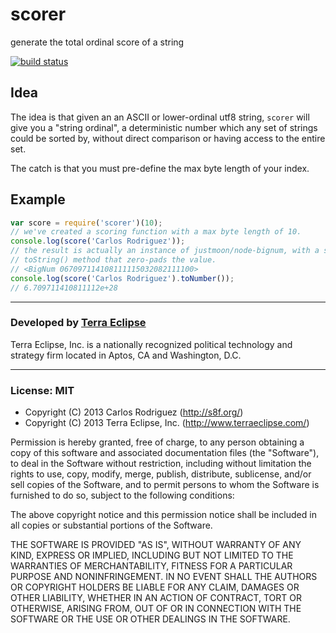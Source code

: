 scorer
======

generate the total ordinal score of a string

[![build status](https://secure.travis-ci.org/carlos8f/scorer.png)](http://travis-ci.org/carlos8f/scorer)

## Idea

The idea is that given an an ASCII or lower-ordinal utf8 string, `scorer` will
give you a "string ordinal", a deterministic number which any set of strings
could be sorted by, without direct comparison or having access to the entire set.

The catch is that you must pre-define the max byte length of your index.

## Example

```js
var score = require('scorer')(10);
// we've created a scoring function with a max byte length of 10.
console.log(score('Carlos Rodriguez'));
// the result is actually an instance of justmoon/node-bignum, with a special
// toString() method that zero-pads the value.
// <BigNum 067097114108111115032082111100>
console.log(score('Carlos Rodriguez').toNumber());
// 6.709711410811112e+28
``` 

- - -

### Developed by [Terra Eclipse](http://www.terraeclipse.com)
Terra Eclipse, Inc. is a nationally recognized political technology and
strategy firm located in Aptos, CA and Washington, D.C.

- - -

### License: MIT

- Copyright (C) 2013 Carlos Rodriguez (http://s8f.org/)
- Copyright (C) 2013 Terra Eclipse, Inc. (http://www.terraeclipse.com/)

Permission is hereby granted, free of charge, to any person obtaining a copy
of this software and associated documentation files (the &quot;Software&quot;), to deal
in the Software without restriction, including without limitation the rights
to use, copy, modify, merge, publish, distribute, sublicense, and/or sell
copies of the Software, and to permit persons to whom the Software is furnished
to do so, subject to the following conditions:

The above copyright notice and this permission notice shall be included in
all copies or substantial portions of the Software.

THE SOFTWARE IS PROVIDED &quot;AS IS&quot;, WITHOUT WARRANTY OF ANY KIND, EXPRESS OR
IMPLIED, INCLUDING BUT NOT LIMITED TO THE WARRANTIES OF MERCHANTABILITY,
FITNESS FOR A PARTICULAR PURPOSE AND NONINFRINGEMENT. IN NO EVENT SHALL THE
AUTHORS OR COPYRIGHT HOLDERS BE LIABLE FOR ANY CLAIM, DAMAGES OR OTHER
LIABILITY, WHETHER IN AN ACTION OF CONTRACT, TORT OR OTHERWISE, ARISING FROM,
OUT OF OR IN CONNECTION WITH THE SOFTWARE OR THE USE OR OTHER DEALINGS IN THE
SOFTWARE.
